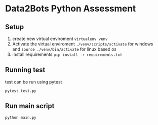 # Data2Bots Python Assessment

## Setup

1. create new virtual enviroment `virtualenv venv`
2. Activate the virtual enviroment `./venv/scripts/activate` for windows and `source ./venv/bin/activate` for linux based os
3. install requirements `pip install -r requirements.txt`

## Running test

test can be run using pytest

    pytest test.py

## Run main script

    python main.py
